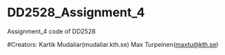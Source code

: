 # DD2528_Assignment_4
Assignment_4 code of DD2528

#Creators:
Kartik Mudaliar(mudaliar.kth.se)
Max Turpeinen(maxtu@kth.se)
